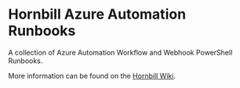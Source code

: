 # Hornbill Azure Automation Runbooks

A collection of Azure Automation Workflow and Webhook PowerShell Runbooks.

More information can be found on the [Hornbill Wiki](https://wiki.hornbill.com/index.php/Microsoft_Azure_And_OMS_Integration).